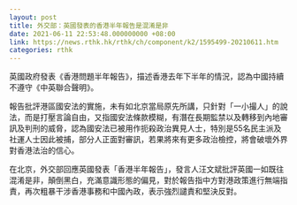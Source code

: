 ```yaml
---
layout: post
title: 外交部：英國發表的香港半年報告是混淆是非
date: 2021-06-11 22:53:48.000000000 +08:00
link: https://news.rthk.hk/rthk/ch/component/k2/1595499-20210611.htm
categories: rthk
---
```


英國政府發表《香港問題半年報告》，描述香港去年下半年的情況，認為中國持續不遵守《中英聯合聲明》。

報告批評港區國安法的實施，未有如北京當局原先所講，只針對「一小撮人」的說法，而是打壓言論自由，又指國安法條款模糊，有潛在長期監禁以及轉移到內地審訊及判刑的威脅，認為國安法已被用作扼殺政治異見人士，特別是55名民主派及社運人士因此被捕，部分人正面對審訊，若果將來有更多政治檢控，將會破壞外界對香港法治的信心。

在北京，外交部回應英國發表「香港半年報告」，發言人汪文斌批評英國一如既往混淆是非，顛倒黑白，充滿意識形態的偏見，對於報告指中方對港政策進行無端指責，再次粗暴干涉香港事務和中國內政，表示強烈譴責和堅決反對。
